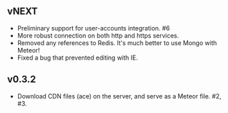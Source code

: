 ## vNEXT

* Preliminary support for user-accounts integration. #6
* More robust connection on both http and https services.
* Removed any references to Redis. It's much better to use Mongo with Meteor!
* Fixed a bug that prevented editing with IE.

## v0.3.2

* Download CDN files (ace) on the server, and serve as a Meteor file. #2, #3.
